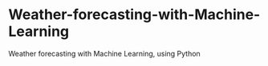 # Weather-forecasting-with-Machine-Learning
Weather forecasting with Machine Learning, using Python
